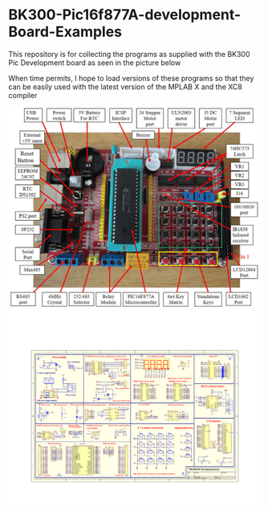 # BK300-Pic16f877A-development-Board-Examples
This repository is for collecting the programs as supplied with the BK300 Pic Development board as seen in the picture below

When time permits, I hope to load versions of these programs so that they can be easily used with the latest version of the MPLAB X and the XC8 compiler

<img src="BK300_Layout.jpg" alt="BK300 Dev board"/>


<img src="BK300_Circuit_Diagram.pdf"/>

